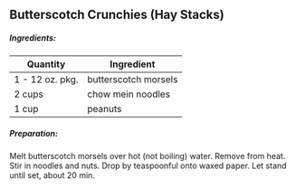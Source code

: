 
## Butterscotch Crunchies (Hay Stacks)

##### Ingredients:

Quantity            |    Ingredient
------------------- | -------------------------------------
1 - 12 oz. pkg.     | butterscotch morsels
2 cups              | chow mein noodles
1 cup               | peanuts

##### Preparation:

Melt butterscotch morsels over hot (not boiling) water.  Remove from heat.  Stir in noodles
and nuts.  Drop by teaspoonful  onto waxed paper. Let stand until set, about 20 min.

